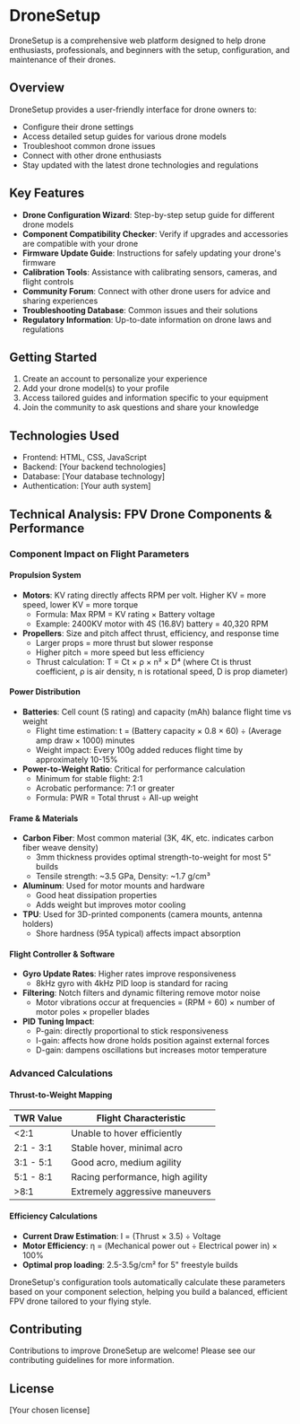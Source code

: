 # DroneSetup

DroneSetup is a comprehensive web platform designed to help drone enthusiasts, professionals, and beginners with the setup, configuration, and maintenance of their drones.

## Overview

DroneSetup provides a user-friendly interface for drone owners to:

- Configure their drone settings
- Access detailed setup guides for various drone models
- Troubleshoot common drone issues
- Connect with other drone enthusiasts
- Stay updated with the latest drone technologies and regulations

## Key Features

- **Drone Configuration Wizard**: Step-by-step setup guide for different drone models
- **Component Compatibility Checker**: Verify if upgrades and accessories are compatible with your drone
- **Firmware Update Guide**: Instructions for safely updating your drone's firmware
- **Calibration Tools**: Assistance with calibrating sensors, cameras, and flight controls
- **Community Forum**: Connect with other drone users for advice and sharing experiences
- **Troubleshooting Database**: Common issues and their solutions
- **Regulatory Information**: Up-to-date information on drone laws and regulations

## Getting Started

1. Create an account to personalize your experience
2. Add your drone model(s) to your profile
3. Access tailored guides and information specific to your equipment
4. Join the community to ask questions and share your knowledge

## Technologies Used

- Frontend: HTML, CSS, JavaScript
- Backend: [Your backend technologies]
- Database: [Your database technology]
- Authentication: [Your auth system]

## Technical Analysis: FPV Drone Components & Performance

### Component Impact on Flight Parameters

#### Propulsion System

- **Motors**: KV rating directly affects RPM per volt. Higher KV = more speed, lower KV = more torque
  - Formula: Max RPM = KV rating × Battery voltage
  - Example: 2400KV motor with 4S (16.8V) battery = 40,320 RPM
- **Propellers**: Size and pitch affect thrust, efficiency, and response time
  - Larger props = more thrust but slower response
  - Higher pitch = more speed but less efficiency
  - Thrust calculation: T = Ct × ρ × n² × D⁴ (where Ct is thrust coefficient, ρ is air density, n is rotational speed, D is prop diameter)

#### Power Distribution

- **Batteries**: Cell count (S rating) and capacity (mAh) balance flight time vs weight
  - Flight time estimation: t = (Battery capacity × 0.8 × 60) ÷ (Average amp draw × 1000) minutes
  - Weight impact: Every 100g added reduces flight time by approximately 10-15%
- **Power-to-Weight Ratio**: Critical for performance calculation
  - Minimum for stable flight: 2:1
  - Acrobatic performance: 7:1 or greater
  - Formula: PWR = Total thrust ÷ All-up weight

#### Frame & Materials

- **Carbon Fiber**: Most common material (3K, 4K, etc. indicates carbon fiber weave density)
  - 3mm thickness provides optimal strength-to-weight for most 5" builds
  - Tensile strength: ~3.5 GPa, Density: ~1.7 g/cm³
- **Aluminum**: Used for motor mounts and hardware
  - Good heat dissipation properties
  - Adds weight but improves motor cooling
- **TPU**: Used for 3D-printed components (camera mounts, antenna holders)
  - Shore hardness (95A typical) affects impact absorption

#### Flight Controller & Software

- **Gyro Update Rates**: Higher rates improve responsiveness
  - 8kHz gyro with 4kHz PID loop is standard for racing
- **Filtering**: Notch filters and dynamic filtering remove motor noise
  - Motor vibrations occur at frequencies = (RPM ÷ 60) × number of motor poles × propeller blades
- **PID Tuning Impact**:
  - P-gain: directly proportional to stick responsiveness
  - I-gain: affects how drone holds position against external forces
  - D-gain: dampens oscillations but increases motor temperature

### Advanced Calculations

#### Thrust-to-Weight Mapping

| TWR Value | Flight Characteristic            |
| --------- | -------------------------------- |
| <2:1      | Unable to hover efficiently      |
| 2:1 - 3:1 | Stable hover, minimal acro       |
| 3:1 - 5:1 | Good acro, medium agility        |
| 5:1 - 8:1 | Racing performance, high agility |
| >8:1      | Extremely aggressive maneuvers   |

#### Efficiency Calculations

- **Current Draw Estimation**: I = (Thrust × 3.5) ÷ Voltage
- **Motor Efficiency**: η = (Mechanical power out ÷ Electrical power in) × 100%
- **Optimal prop loading**: 2.5-3.5g/cm² for 5" freestyle builds

DroneSetup's configuration tools automatically calculate these parameters based on your component selection, helping you build a balanced, efficient FPV drone tailored to your flying style.

## Contributing

Contributions to improve DroneSetup are welcome! Please see our contributing guidelines for more information.

## License

[Your chosen license]
